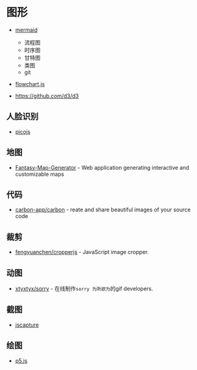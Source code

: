 图形
========

- [mermaid](https://github.com/knsv/mermaid)

    - 流程图
    - 时序图
    - 甘特图
    - 类图
    - git

- [flowchart.js](https://github.com/adrai/flowchart.js)
- https://github.com/d3/d3

## 人脸识别

- [picojs](https://github.com/tehnokv/picojs)

## 地图

- [Fantasy-Map-Generator](https://github.com/Azgaar/Fantasy-Map-Generator) - Web application generating interactive and customizable maps

## 代码

- [carbon-app/carbon](https://github.com/carbon-app/carbon) - reate and share beautiful images of your source code

## 裁剪

- [fengyuanchen/cropperjs](https://github.com/fengyuanchen/cropperjs) - JavaScript image cropper.

## 动图

- [xtyxtyx/sorry](https://github.com/xtyxtyx/sorry) - 在线制作`sorry 为所欲为`的gif developers.

## 截图

- [jscapture](https://github.com/mgechev/jscapture)

## 绘图

- [p5.js](https://github.com/processing/p5.js)
